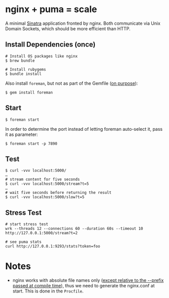 # nginx + puma = scale

A minimal [Sinatra](sinatrarb.com) application fronted by nginx. Both communicate via Unix Domain Sockets, which should be more efficient than HTTP.

## Install Dependencies (once)

```
# Install OS packages like nginx
$ brew bundle

# Install rubygems
$ bundle install
```

Also install `foreman`, but not as part of the Gemfile ([on purpose](https://github.com/ddollar/foreman#installation)):

```
$ gem install foreman
```

## Start

```
$ foreman start
```

In order to determine the port instead of letting foreman auto-select it, pass it as parameter:

```
$ foreman start -p 7890
```

## Test

```
$ curl -vvv localhost:5000/
…
# stream content for five seconds
$ curl -vvv localhost:5000/stream?t=5
…
# wait five seconds before returning the result
$ curl -vvv localhost:5000/slow?t=5
```

## Stress Test

```
# start stress test
wrk --threads 12 --connections 60 --duration 60s --timeout 10 http://127.0.0.1:5000/stream?t=2

# see puma stats
curl http://127.0.0.1:9293/stats?token=foo
```

# Notes

* nginx works with absolute file names only ([except relative to the --prefix passed at compile time](http://nginx.org/en/docs/configure.html)), thus we need to generate the nginx.conf at start. This is done in the `Procfile`.
